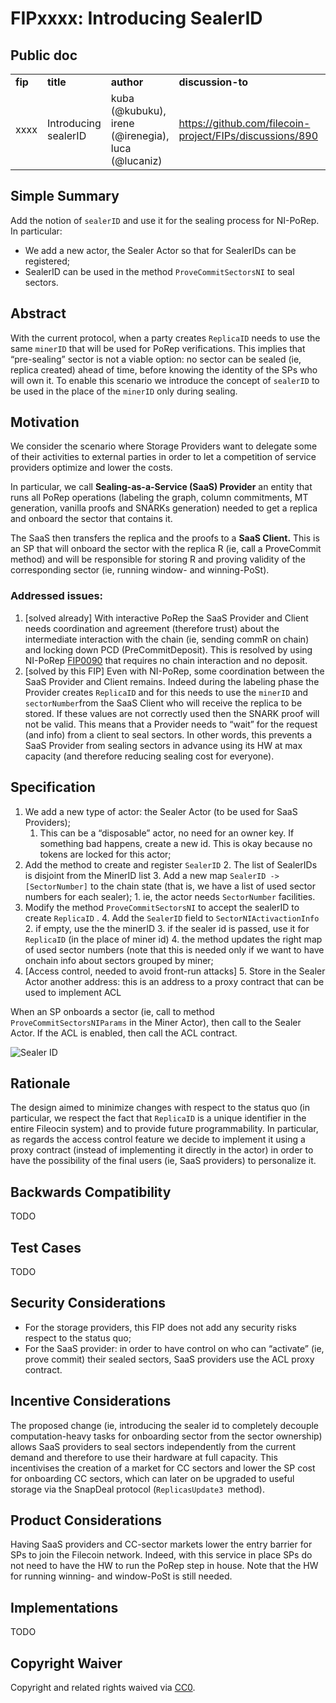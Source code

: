 
# FIPxxxx: Introducing SealerID


## Public doc


<table>
  <tr>
   <td><strong>fip</strong>
   </td>
   <td><strong>title</strong>
   </td>
   <td><strong>author</strong>
   </td>
   <td><strong>discussion-to</strong>
   </td>
   <td><strong>status</strong>
   </td>
   <td><strong>type</strong>
   </td>
   <td><strong>category</strong>
   </td>
   <td><strong>created</strong>
   </td>
  </tr>
  <tr>
   <td>xxxx
   </td>
   <td>Introducing sealerID
   </td>
   <td>kuba (@kubuku), irene (@irenegia), luca (@lucaniz)
   </td>
   <td><a href="https://github.com/filecoin-project/FIPs/discussions/890">https://github.com/filecoin-project/FIPs/discussions/890</a>
   </td>
   <td>Draft
   </td>
   <td>Technical
   </td>
   <td>Core
   </td>
   <td> 17th April 2024
   </td>
  </tr>
</table>



## Simple Summary

Add the notion of `sealerID` and use it for the sealing process for NI-PoRep. In particular:



* We add a new actor, the Sealer Actor so that for SealerIDs can be registered;
* SealerID can be used in the method `ProveCommitSectorsNI` to seal sectors.


## Abstract 

With the current protocol, when a party creates `ReplicaID` needs to use the same `minerID` that will be used for PoRep verifications. This implies that “pre-sealing” sector is not a viable option: no sector can be sealed (ie, replica created) ahead of time, before knowing the identity of the SPs who will own it. To enable this scenario we introduce the concept of `sealerID` to be used in the place of the `minerID` only during sealing.


## Motivation

We consider the scenario where Storage Providers want to delegate some of their activities to external parties in order to let a competition of service providers optimize and lower the costs.

In particular, we call **Sealing-as-a-Service (SaaS) Provider** an entity that runs all PoRep operations (labeling the graph, column commitments, MT generation, vanilla proofs and SNARKs generation) needed to get a replica and onboard the sector that contains it.

The SaaS then transfers the replica and the proofs to a **SaaS Client.** This is an SP that will onboard the sector with the replica R (ie, call a ProveCommit method) and will be responsible for storing R and proving validity of the corresponding sector (ie, running window- and winning-PoSt).


### Addressed issues:



1. [solved already] With interactive PoRep the SaaS Provider and Client needs coordination and agreement (therefore trust) about the intermediate interaction with the chain (ie, sending commR on chain) and locking down PCD (PreCommitDeposit). This is resolved by using NI-PoRep [FIP0090](https://github.com/filecoin-project/FIPs/blob/master/FIPS/fip-0090.md) that requires no chain interaction and no deposit.
2. [solved by this FIP] Even with NI-PoRep, some coordination between the SaaS Provider and Client remains. Indeed during the labeling phase the Provider creates `ReplicaID` and for this needs to use the `minerID` and `sectorNumber`from the SaaS Client who will receive the replica to be stored. If these values are not correctly used then the SNARK proof will not be valid. This means that a Provider needs to “wait” for the request (and info) from a client to seal sectors. In other words, this prevents a SaaS Provider from sealing sectors in advance using its HW at max capacity (and therefore reducing sealing cost for everyone).


## Specification



1. We add a new type of actor: the Sealer Actor (to be used for SaaS Providers);
    1. This can be a “disposable” actor, no need for an owner key. If something bad happens, create a new id. This is okay because no tokens are locked for this actor;
2. Add the method to create and register `SealerID`
    2. The list of SealerIDs is disjoint from the MinerID list
    3. Add a new map `SealerID -> [SectorNumber]` to the chain state (that is, we have a list of used sector numbers for each sealer);
        1. ie, the actor needs `SectorNumber` facilities.
3. Modify the method `ProveCommitSectorsNI` to accept the sealerID to create `ReplicaID` .
    4. Add the `SealerID` field to `SectorNIActivactionInfo`
        2. if empty, use the the minerID
        3. if the sealer id is passed, use it for `ReplicaID` (in the place of miner id)
        4. the method updates the right map of used sector numbers (note that this is needed only if we want to have onchain info about sectors grouped by miner;
4. [Access control, needed to avoid front-run attacks]
    5. Store in the Sealer Actor another address: this is an address to a proxy contract that can be used to implement ACL

When an SP onboards a sector (ie, call to method `ProveCommitSectorsNIParams` in the Miner Actor), then call to the Sealer Actor. If the ACL is enabled, then call the ACL contract.

![Sealer ID](https://github.com/filecoin-project/FIPs/assets/23217773/4852d5eb-6c81-4fc7-9f7e-dd7a351ed943)





## Rationale 

The design aimed to minimize changes with respect to the status quo (in particular, we respect the fact that  `ReplicaID` is a unique identifier in the entire Fileocin system) and to provide future programmability. In particular, as regards the access control feature we decide to implement it using a proxy contract (instead of implementing it directly in the actor) in order to have the possibility of the final users (ie, SaaS providers) to personalize it. 


## Backwards Compatibility

TODO


## Test Cases

TODO


## Security Considerations

* For the storage providers, this FIP does not add any security risks respect to the status quo;
* For the SaaS provider: in order to have control on who can “activate” (ie, prove commit) their sealed sectors, SaaS providers use the ACL proxy contract.

## Incentive Considerations

The proposed change (ie, introducing the sealer id to completely decouple computation-heavy tasks for onboarding sector from the sector ownership) allows SaaS providers to seal sectors independently from the current demand and therefore to use their hardware at full capacity. This incentivises the creation of a market for CC sectors and lower the SP cost for onboarding CC sectors, which can later on be upgraded to useful storage via the SnapDeal protocol (`ReplicasUpdate3 `method).


## Product Considerations

Having SaaS providers and CC-sector markets lower the entry barrier for SPs to join the Filecoin network. Indeed, with this service in place SPs do not need to have the HW to run the PoRep step in house. Note that the HW for running winning- and window-PoSt is still needed.


## Implementations

TODO


## Copyright Waiver

Copyright and related rights waived via [CC0](https://creativecommons.org/publicdomain/zero/1.0/).
